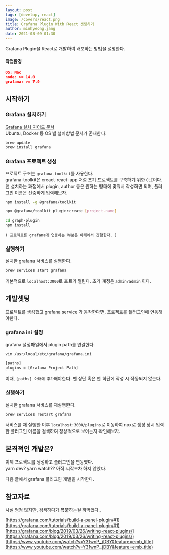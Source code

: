 ```yaml
---
layout: post
tags: [develop, react]
image: /covers/react.png
title: Grafana Plugin With React 셋팅하기
author: minhyeong.jang
date: 2021-03-09 01:30
---
```


Grafana Plugin을 React로 개발하여 배포하는 방법을 설명한다.

#### 작업환경

```json
OS: Mac
node: >= 14.0
grafana: >= 7.0
```

## 시작하기

### Grafana 설치하기

[Grafana 설치 가이드 문서](https://grafana.com/docs/grafana/latest/installation/requirements/)  
Ubuntu, Docker 등 OS 별 설치방법 문서가 존재한다.

```bash
brew update
brew install grafana
```

### Grafana 프로젝트 생성

프로젝트 구조는 `grafana-toolkit`를 사용한다.  
grafana-toolkit은 creact-react-app 처럼 초기 프로젝트를 구축하기 위한 `CLI`이다.  
맨
설치하는 과정에서 plugin, author 등은 원하는 형태에 맞춰서 작성하면 되며, 플러그인 이름은 신중하게 입력해보자.

```bash
npm install -g @grafana/toolkit

npx @grafana/toolkit plugin:create [project-name]

cd graph-plugin
npm install
```

`( 프로젝트를 grafana에 연동하는 부분은 아래에서 진행한다. )`

### 실행하기

설치한 grafana 서비스를 실행한다.

```bash
brew services start grafana
```

기본적으로 `localhost:3000`로 포트가 열린다. 초기 계정은 `admin/admin` 이다.

## 개발셋팅

프로젝트를 생성했고 grafana service 가 동작한다면, 프로젝트를 플러그인에 연동해야한다.

### grafana ini 설정

grafana 설정파일에서 plugin path를 연결한다.

```bash
vim /usr/local/etc/grafana/grafana.ini

[paths]
plugins = [Grafana Project Path]
```

이때, `[paths] 아래에 추가`해야한다. 맨 상단 혹은 맨 하단에 작성 시 작동되지 않는다.

### 실행하기

설치한 grafana 서비스를 재실행한다.

```bash
brew services restart grafana
```

서비스를 재 실행한 이후 `localhost:3000/plugins`로 이동하여 npx로 생성 당시 입력한 플러그인 이름을 검색하여 정상적으로 보이는지 확인해보자.

## 본격적인 개발은?

이제 프로젝트를 생성하고 플러그인을 연동했다.  
yarn dev? yarn watch?? 아직 시작조차 하지 않았다.

다음 글에서 grafana 플러그인 개발을 시작한다.

## 참고자료

사실 엄청 많지만, 검색하다가 복붙하는걸 까먹었다..

[https://grafana.com/tutorials/build-a-panel-plugin/#1](https://grafana.com/tutorials/build-a-panel-plugin/#1)  
[https://grafana.com/blog/2019/03/26/writing-react-plugins/](https://grafana.com/blog/2019/03/26/writing-react-plugins/)  
[https://www.youtube.com/watch?v=Y31wnP_jDBY&feature=emb_title](https://www.youtube.com/watch?v=Y31wnP_jDBY&feature=emb_title)
